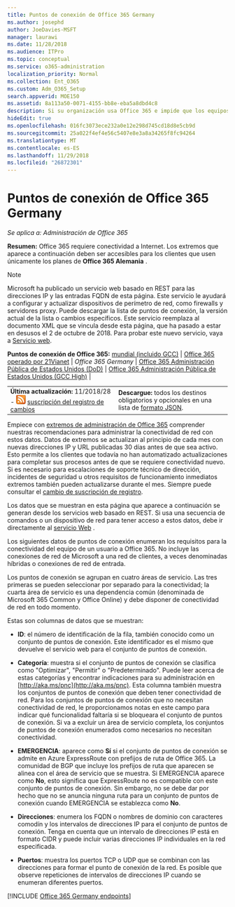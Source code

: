 ```yaml
---
title: Puntos de conexión de Office 365 Germany
ms.author: josephd
author: JoeDavies-MSFT
manager: laurawi
ms.date: 11/28/2018
ms.audience: ITPro
ms.topic: conceptual
ms.service: o365-administration
localization_priority: Normal
ms.collection: Ent_O365
ms.custom: Adm_O365_Setup
search.appverid: MOE150
ms.assetid: 8a113a50-0071-4155-bb8e-eba5a8dbd4c8
description: Si su organización usa Office 365 e impide que los equipos de la red que se conectan a Internet, a continuación encontrará los extremos (nombres de dominio completos, puertos, las direcciones URL y IPv4 y IPv6 intervalos de direcciones) que debe incluir en la salida permitir listas para asegurarse de que su los equipos pueden utilizar correctamente Office 365.
hideEdit: true
ms.openlocfilehash: 016fc3073ece232a0e12e298d745cd18d8e5cb9d
ms.sourcegitcommit: 25a022f4ef4e56c5407e8e3a8a34265f8fc94264
ms.translationtype: MT
ms.contentlocale: es-ES
ms.lasthandoff: 11/29/2018
ms.locfileid: "26872301"
---
```

# <a name="office-365-germany-endpoints"></a>Puntos de conexión de Office 365 Germany

 *Se aplica a: Administración de Office 365*

**Resumen:** Office 365 requiere conectividad a Internet. Los extremos que aparece a continuación deben ser accesibles para los clientes que usen únicamente los planes de **Office 365 Alemania** .
  
> [!NOTE]
> Microsoft ha publicado un servicio web basado en REST para las direcciones IP y las entradas FQDN de esta página. Este servicio le ayudará a configurar y actualizar dispositivos de perímetro de red, como firewalls y servidores proxy. Puede descargar la lista de puntos de conexión, la versión actual de la lista o cambios específicos. Este servicio reemplaza al documento XML que se vincula desde esta página, que ha pasado a estar en desusos el 2 de octubre de 2018. Para probar este nuevo servicio, vaya a [Servicio web](office-365-ip-web-service.md).
  
 **Puntos de conexión de Office 365:** [mundial (incluido GCC)](urls-and-ip-address-ranges.md)  | [Office 365 operado por 21Vianet](urls-and-ip-address-ranges-21vianet.md)  | *Office 365 Germany*  |  [Office 365 Administración Pública de Estados Unidos (DoD)](office-365-u-s-government-dod-endpoints.md) | [Office 365 Administración Pública de Estados Unidos (GCC High)](office-365-u-s-government-gcc-high-endpoints.md)  |
  
|||
|:-----|:-----|
|**Última actualización:** 11/2018/28 - ![RSS](media/5dc6bb29-25db-4f44-9580-77c735492c4b.png) [suscripción del registro de cambios](https://endpoints.office.com/version/Germany?allversions=true&format=rss&clientrequestid=b10c5ed1-bad1-445f-b386-b919946339a7) |**Descargue:** todos los destinos obligatorios y opcionales en una lista de [formato JSON](https://endpoints.office.com/endpoints/Germany?clientrequestid=b10c5ed1-bad1-445f-b386-b919946339a7).  <br/> |

Empiece con [extremos de administración de Office 365](managing-office-365-endpoints.md) comprender nuestras recomendaciones para administrar la conectividad de red con estos datos. Datos de extremos se actualizan al principio de cada mes con nuevas direcciones IP y URL publicadas 30 días antes de que sea activo. Esto permite a los clientes que todavía no han automatizado actualizaciones para completar sus procesos antes de que se requiere conectividad nuevo. Si es necesario para escalaciones de soporte técnico de dirección, incidentes de seguridad u otros requisitos de funcionamiento inmediatos extremos también pueden actualizarse durante el mes. Siempre puede consultar el [cambio de suscripción de registro](https://endpoints.office.com/version/Germany?allversions=true&format=rss&clientrequestid=b10c5ed1-bad1-445f-b386-b919946339a7).

Los datos que se muestran en esta página que aparece a continuación se generan desde los servicios web basado en REST. Si usa una secuencia de comandos o un dispositivo de red para tener acceso a estos datos, debe ir directamente al [servicio Web](office-365-ip-web-service.md) .

Los siguientes datos de puntos de conexión enumeran los requisitos para la conectividad del equipo de un usuario a Office 365. No incluye las conexiones de red de Microsoft a una red de clientes, a veces denominadas híbridas o conexiones de red de entrada.

Los puntos de conexión se agrupan en cuatro áreas de servicio. Las tres primeras se pueden seleccionar por separado para la conectividad; la cuarta área de servicio es una dependencia común (denominada de Microsoft 365 Common y Office Online) y debe disponer de conectividad de red en todo momento.

Estas son columnas de datos que se muestran:

- **ID**: el número de identificación de la fila, también conocido como un conjunto de puntos de conexión. Este identificador es el mismo que devuelve el servicio web para el conjunto de puntos de conexión.

- **Categoría**: muestra si el conjunto de puntos de conexión se clasifica como "Optimizar", "Permitir" o "Predeterminado". Puede leer acerca de estas categorías y encontrar indicaciones para su administración en [http://aka.ms/pnc](http://aka.ms/pnc). Esta columna también muestra los conjuntos de puntos de conexión que deben tener conectividad de red. Para los conjuntos de puntos de conexión que no necesitan conectividad de red, le proporcionamos notas en este campo para indicar qué funcionalidad faltaría si se bloqueara el conjunto de puntos de conexión. Si va a excluir un área de servicio completa, los conjuntos de puntos de conexión enumerados como necesarios no necesitan conectividad.

- **EMERGENCIA**: aparece como **Sí** si el conjunto de puntos de conexión se admite en Azure ExpressRoute con prefijos de ruta de Office 365. La comunidad de BGP que incluye los prefijos de ruta que aparecen se alinea con el área de servicio que se muestra. Si EMERGENCIA aparece como **No**, esto significa que ExpressRoute no es compatible con este conjunto de puntos de conexión. Sin embargo, no se debe dar por hecho que no se anuncia ninguna ruta para un conjunto de puntos de conexión cuando EMERGENCIA se establezca como **No**.

- **Direcciones**: enumera los FQDN o nombres de dominio con caracteres comodín y los intervalos de direcciones IP para el conjunto de puntos de conexión. Tenga en cuenta que un intervalo de direcciones IP está en formato CIDR y puede incluir varias direcciones IP individuales en la red especificada.
 
- **Puertos**: muestra los puertos TCP o UDP que se combinan con las direcciones para formar el punto de conexión de la red. Es posible que observe repeticiones de intervalos de direcciones IP cuando se enumeran diferentes puertos.

[!INCLUDE [Office 365 Germany endpoints](./includes/office-365-germany-endpoints.md)]

 

